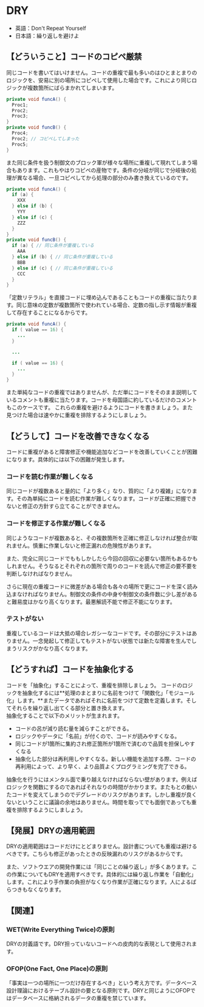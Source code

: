 # DRY

- 英語：Don't Repeat Yourself
- 日本語：繰り返しを避けよ

## 【どういうこと】コードのコピペ厳禁

同じコードを書いてはいけません。コードの重複で最も多いのはひとまとまりのロジックを、安易に別の場所にコピペして使用した場合です。これにより同じロジックが複数箇所にばらまかれてしまいます。

```java
private void funcA() {
  Proc1;
  Proc2;
  Proc3;
}
private void funcB() {
  Proc4;
  Proc2; // コピペしてしまった
  Proc5;
}
```

また同じ条件を扱う制御文のブロック軍が様々な場所に重複して現れてしまう場合もあります。これもやはりコピペの産物です。条件の分岐が同じで分岐後の処理が異なる場合、一旦コピペしてから処理の部分のみ書き換えているのです。

```java
private void funcA() {
  if (a) {
    XXX
  } else if (b) {
    YYY
  } else if (c) {
    ZZZ
  }
}
private void funcB() {
  if (a) { // 同じ条件が重複している
    AAA
  } else if (b) { // 同じ条件が重複している
    BBB
  } else if (c) { // 同じ条件が重複している
    CCC
  }
}
```

「定数リテラル」を直接コードに埋め込んであることもコードの重複に当たります。同じ意味の定数が複数箇所で使われている場合、定数の指し示す情報が重複して存在することになるからです。

```java
private void funcA() {
  if ( value == 16) {
    ...
  }

  ...

  if ( value == 16) {
    ...
  }
}
```

また単純なコードの重複ではありませんが、ただ単にコードをそのまま説明しているコメントも重複に当たります。コードを母国語に約しているだけのコメントもこのケースです。
これらの重複を避けるようにコードを書きましょう。また見つけた場合は速やかに重複を排除するようにしましょう。

## 【どうして】コードを改善できなくなる

コードに重複があると障害修正や機能追加などコードを改善していくことが困難になります。具体的には以下の困難が発生します。

### コードを読む作業が難しくなる  

同じコードが複数あると量的に「より多く」なり、質的に「より複雑」になります。その為単純にコードを読む作業が難しくなります。コードが正確に把握できないと修正の方針すら立てることができません。

### コードを修正する作業が難しくなる  

同じようなコードが複数あると、その複数箇所を正確に修正しなければ整合が取れません。慎重に作業しないと修正漏れの危険性があります。

また、完全に同じコードでももしかしたら今回の回収に必要ない箇所もあるかもしれません。そうなるとそれぞれの箇所で周りのコードを読んで修正の要不要を判断しなければなりません。

さらに現在の重複コードに微差がある場合も各々の場所で更にコードを深く読み込まなければなりません。制御文の条件の中身や制御文の条件数に少し差があると難易度はかなり高くなります。最悪解読不能で修正不能になります。

### テストがない

重複しているコードは大抵の場合レガシーなコードです。その部分にテストはありません。一念発起して修正してもテストがない状態では新たな障害を生んでしまうリスクがかなり高くなります。

## 【どうすれば】コードを抽象化する

コードを「抽象化」することによって、重複を排除しましょう。
コードのロジックを抽象化するには**処理のまとまりに名前をつけて「関数化」「モジュール化」します。**またデータであればそれに名前をつけて定数を定義します。そしてそれらを繰り返し出てくる部分と置き換えます。  
抽象化することで以下のメリットが生まれます。

- コードの呂が減り読む量を減らすことができる。
- ロジックやデータに「名前」が付くので、コードが読みやすくなる。
- 同じコードが1箇所に集約され修正箇所が1箇所で済むので品質を担保しやすくなる
- 抽象化した部分は再利用しやすくなる。新しい機能を追加する際、コードの再利用によって、より早く、より品質よくプログラミングを完了できる。

抽象化を行うにはメンタル面で乗り越えなければならない壁があります。例えばロジックを関数にするのであればそれなりの時間がかかります。またもとの動いたコードを変えてしまうのでデグレードのリスクがあります。しかし重複が良くないということに議論の余地はありません。時間を取ってでも面倒であっても重複を排除するようにしましょう。

## 【発展】DRYの適用範囲

DRYの適用範囲はコードだけにとどまりません。設計書についても重複は避けるべきです。こちらも修正があったときの反映漏れのリスクがあるからです。

また、ソフトウエアの開発作業には「同じことの繰り返し」が多くあります。この作業についてもDRYを適用すべきです。具体的には繰り返し作業を「自動化」します。これにより手作業の負担がなくなり作業が正確になります。人によるばらつきもなくなります。

## 【関連】

### WET(Write Everything Twice)の原則  

DRYの対義語です。DRY担っていないコードへの皮肉的な表現として使用されます。

### OFOP(One Fact, One Place)の原則  

「事実は一つの場所に一つだけ存在するべき」という考え方です。データベース設計理論におけるテーブル設計の要となる原則です。DRYと同じようにOFOPではデータベースに格納されるデータの重複を禁じています。
